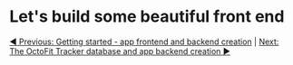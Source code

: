 # Let's build some beautiful front end


[:arrow_backward: Previous: Getting started - app frontend and backend creation](../3_GettingStarted/README.md) | [Next: The OctoFit Tracker database and app backend creation :arrow_forward:](../5_BackendSettings/README.md)